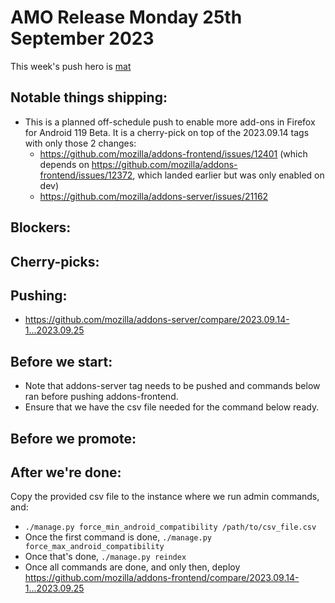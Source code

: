 # AMO Release Monday 25th September 2023

This week's push hero is [mat](https://github.com/diox)

## Notable things shipping:
- This is a planned off-schedule push to enable more add-ons in Firefox for Android 119 Beta. It is a cherry-pick on top of the 2023.09.14 tags with only those 2 changes:
  - https://github.com/mozilla/addons-frontend/issues/12401 (which depends on https://github.com/mozilla/addons-frontend/issues/12372, which landed earlier but was only enabled on dev)
  - https://github.com/mozilla/addons-server/issues/21162

## Blockers:

## Cherry-picks:

## Pushing:

- https://github.com/mozilla/addons-server/compare/2023.09.14-1...2023.09.25

## Before we start:

- Note that addons-server tag needs to be pushed and commands below ran before pushing addons-frontend.
- Ensure that we have the csv file needed for the command below ready.

## Before we promote:

## After we're done:

Copy the provided csv file to the instance where we run admin commands, and:

- `./manage.py force_min_android_compatibility /path/to/csv_file.csv`
- Once the first command is done, `./manage.py force_max_android_compatibility`
- Once that's done, `./manage.py reindex`
- Once all commands are done, and only then, deploy https://github.com/mozilla/addons-frontend/compare/2023.09.14-1...2023.09.25
